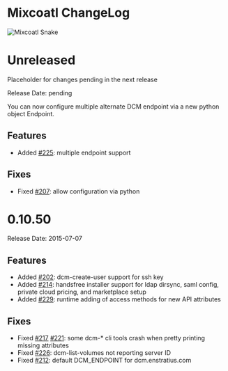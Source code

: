 Mixcoatl ChangeLog
==================

![Mixcoatl Snake](http://mixcoatl.net/assets/images/mixcoatl_serpent.png)

Unreleased
===========
Placeholder for changes pending in the next release

Release Date: pending

You can now configure multiple alternate DCM endpoint via a new python object Endpoint.

Features
---------
- Added [#225][225]: multiple endpoint support

Fixes
--------
- Fixed [#207][207]: allow configuration via python

[207]:https://github.com/enStratus/mixcoatl/issues/207
[225]:https://github.com/enStratus/mixcoatl/pull/225

0.10.50
=============

Release Date: 2015-07-07

Features
--------
- Added [#202][202]: dcm-create-user support for ssh key
- Added [#214][214]: handsfree installer support for ldap dirsync, saml config, private cloud pricing, and marketplace setup
- Added [#229][229]: runtime adding of access methods for new API attributes

Fixes
------
- Fixed [#217][217] [#221][221]:  some dcm-* cli tools crash when pretty printing missing attributes
- Fixed [#226][226]: dcm-list-volumes not reporting server ID
- Fixed [#212][212]: default DCM_ENDPOINT for dcm.enstratius.com

[202]:https://github.com/enStratus/mixcoatl/pull/202
[214]:https://github.com/enStratus/mixcoatl/pull/214
[229]:https://github.com/enStratus/mixcoatl/issues/229
[217]:https://github.com/enStratus/mixcoatl/pull/217
[221]:https://github.com/enStratus/mixcoatl/issues/221
[226]:https://github.com/enStratus/mixcoatl/issues/226
[229]:https://github.com/enStratus/mixcoatl/issues/229
[212]:https://github.com/enStratus/mixcoatl/pull/212





